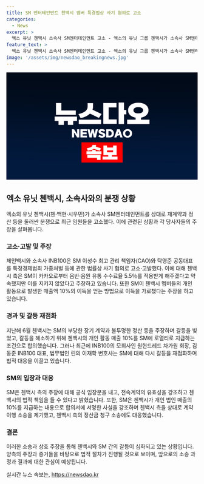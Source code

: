 ```yaml
---
title: SM 엔터테인먼트 첸백시 멤버 특경법상 사기 혐의로 고소
categories:
  - News
excerpt: >
  엑소 유닛 첸백시 소속사 SM엔터테인먼트 고소 - 엑소의 유닛 그룹 첸백시가 소속사 SM엔터테인먼트를 사기 혐의로 고소했다. 그들은 음반·음원 유통 수수료 약속을 언급하며 SM의 부당한 행위를 주장했고, SM은 이에 대해 법적 책임을 물을 예정이라 밝혔다. 이로 인해 두 사이의 갈등이 재점화되었으며 상호 간 소송이 진행 중이다.
feature_text: >
  엑소 유닛 첸백시 소속사 SM엔터테인먼트 고소 - 엑소의 유닛 그룹 첸백시가 소속사 SM엔터테인먼트를 사기 혐의로 고소했다. 그들은 음반·음원 유통 수수료 약속을 언급하며 SM의 부당한 행위를 주장했고, SM은 이에 대해 법적 책임을 물을 예정이라 밝혔다. 이로 인해 두 사이의 갈등이 재점화되었으며 상호 간 소송이 진행 중이다.
image: '/assets/img/newsdao_breakingnews.jpg'
---
```


<p><img src="/assets/img/newsdao_breakingnews.jpg" alt="pcversion 속보" /></p>

<h2 data-ke-size="size26">엑소 유닛 첸백시, 소속사와의 분쟁 상황</h2>

<p data-ke-size="size16">엑소의 유닛 첸백시(첸·백현·시우민)가 소속사 SM엔터테인먼트를 상대로 재계약과 정산 등을 둘러싼 분쟁으로 최근 임원들을 고소했다. 이에 관련된 상황과 각 당사자들의 주장을 살펴봅니다.</p>

<h3 data-ke-size="size24">고소·고발 및 주장</h3>

<p data-ke-size="size16">체인백시와 소속사 INB100은 SM 이성수 최고 관리 책임자(CAO)와 탁영준 공동대표를 특정경제범죄 가중처벌 등에 관한 법률상 사기 혐의로 고소·고발했다. 이에 대해 첸백시 측은 SM이 카카오로부터 음반·음원 유통 수수료율 5.5％를 적용받게 해주겠다고 약속했지만 이를 지키지 않았다고 주장하고 있습니다. 또한 SM이 첸백시 멤버들의 개인 활동으로 발생한 매출액 10%의 이득을 얻는 방법으로 이득을 가로챘다는 주장을 하고 있습니다.</p>

<h3 data-ke-size="size24">경과 및 갈등 재점화</h3>

<p data-ke-size="size16">지난해 6월 첸백시는 SM의 부당한 장기 계약과 불투명한 정산 등을 주장하며 갈등을 빚었고, 갈등을 해소하기 위해 첸백시의 개인 활동 매출 10%를 SM에 로열티로 지급하는 조건으로 합의했습니다. 그러나 최근에 INB100의 모회사인 원헌드레드 차가원 회장, 김동준 INB100 대표, 법무법인 린의 이재학 변호사는 SM에 대해 다시 갈등을 재점화하며 법적 대응을 이끌고 있습니다.</p>

<h3 data-ke-size="size24">SM의 입장과 대응</h3>

<p data-ke-size="size16">SM은 첸백시 측의 주장에 대해 공식 입장문을 내고, 전속계약의 유효성을 강조하고 첸백시의 법적 책임을 들 수 있다고 밝혔습니다. 또한, SM은 첸백시가 개인 법인 매출의 10%를 지급하는 내용으로 합의서에 서명한 사실을 강조하며 첸백시 측을 상대로 계약 이행 소송을 제기했고, 첸백시 측의 정산금 청구 소송에도 대응했습니다.</p>

<h3 data-ke-size="size24">결론</h3>

<p data-ke-size="size16">이러한 소송과 상호 주장을 통해 첸백시와 SM 간의 갈등이 심화되고 있는 상황입니다. 양측의 주장과 증거들을 바탕으로 법적 절차가 진행될 것으로 보이며, 앞으로의 소송 과정과 결과에 대한 관심이 예상됩니다.</p>
실시간 뉴스 속보는, <a href="https://newsdao.kr" rel="dofollow">https://newsdao.kr</a>


